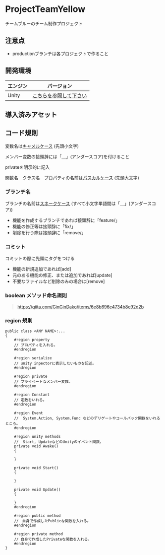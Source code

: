 # ProjectTeamYellow
チームブルーのチーム制作プロジェクト

## 注意点
- productionブランチは各プロジェクトで作ること

## 開発環境

| エンジン | バージョン  |
| ---------- | ----------- |
| Unity      | [こちらを参照して下さい](ProjectSettings/ProjectVersion.txt#L1) |

## 導入済みアセット

## コード規則

変数名は[キャメルケース](https://e-words.jp/w/%E3%82%AD%E3%83%A3%E3%83%A1%E3%83%AB%E3%82%B1%E3%83%BC%E3%82%B9.html) (先頭小文字)

メンバー変数の接頭辞には「＿」(アンダースコア)を付けること

privateを明示的に記入

関数名　クラス名　プロパティの名前は[パスカルケース](https://wa3.i-3-i.info/word13955.html) (先頭大文字)  

### ブランチ名

ブランチの名前は[スネークケース](https://e-words.jp/w/%E3%82%B9%E3%83%8D%E3%83%BC%E3%82%AF%E3%82%B1%E3%83%BC%E3%82%B9.html#:~:text=%E3%82%B9%E3%83%8D%E3%83%BC%E3%82%AF%E3%82%B1%E3%83%BC%E3%82%B9%E3%81%A8%E3%81%AF%E3%80%81%E3%83%97%E3%83%AD%E3%82%B0%E3%83%A9%E3%83%9F%E3%83%B3%E3%82%B0,%E3%81%AA%E8%A1%A8%E8%A8%98%E3%81%8C%E3%81%93%E3%82%8C%E3%81%AB%E5%BD%93%E3%81%9F%E3%82%8B%E3%80%82)
(すべて小文字単語間は「＿」(アンダースコア))
- 機能を作成するブランチであれば接頭辞に「feature/」
- 機能の修正等は接頭辞に「fix/」
- 削除を行う際は接頭辞に「remove/」

### コミット

コミットの際に先頭にタグをつける
- 機能の新規追加であれば[add]
- 元のある機能の修正、または追加であれば[update]
- 不要なファイルなど削除のみの場合は[remove]

### boolean メソッド命名規則

> https://qiita.com/GinGinDako/items/6e8b696c4734b8e92d2b
### region 規則

```shell
public class <ANY NAME>:...
{
    #region property
    // プロパティを入れる。
    #endregion

    #region serialize
    // unity inpectorに表示したいものを記述。
    #endregion

    #region private
    // プライベートなメンバー変数。
    #endregion

    #region Constant
    // 定数をいれる。
    #endregion

    #region Event
    //  System.Action, System.Func などのデリゲートやコールバック関数をいれるところ。
    #endregion

    #region unity methods
    //  Start, UpdateなどのUnityのイベント関数。
    private void Awake()
    {

    }

    private void Start()
    {

    }

    private void Update()
    {

    }
    #endregion

    #region public method
    //　自身で作成したPublicな関数を入れる。
    #endregion

    #region private method
    // 自身で作成したPrivateな関数を入れる。
    #endregion
}
```
